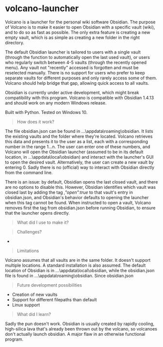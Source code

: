 # volcano-launcher
Volcano is a launcher for the personal wiki software Obsidian. The purpose of Volcano is to make it easier to open
Obsidian with a  specific vault (wiki), and to do so as fast as possible. The only extra feature is creating a new empty
vault, which is  as simple as creating a new folder in the right directory.


The default Obsidian launcher is tailored to users with a single vault (through the function to automatically open the
last used vault), or users who regularly switch between 4-5 vaults (through the recently opened menu). Any vault not
"recently" accessed is forgotten and must be reselected manually. There is no support for users who prefer to keep
separate vaults for different purposes and only rarely access some of them. Volcano should help bridge that gap, allowing
quick access to all vaults.

Obsidian is currently under active development, which might break compatibility with this program.
Volcano is compatible with Obsidian 1.4.13 and should work on any modern Windows release.

Built with Python.
Tested on Windows 10.

> How does it work?

The file obsidian.json can be found in ...\appdata\roaming\obsidian. It lists the existing vaults and the folder where
they're located. Volcano retrieves this data and presents it to the user as a list, each with a corresponding number
in the range 1...n. The user can enter one of these numbers, and Volcano will open the Obsidian launcher (assumed to be
in its default location, in ...\appdata\local\obsidian) and interact with the launcher's GUI to open the desired vault.
Alternatively, the user can create a new vault by entering 0. Sadly there is no (official) way to interact with Obsidian
directly from the command line.

There is an issue: by default, Obsidian opens the last closed vault, and there are no options to disable this. However,
Obsidian identifies which vault was closed last by adding the tag *,"open":true* to that vault's entry in obsidian.json,
and Obsidian's behavior defaults to opening the launcher when this tag cannot be found. When instructed to open a vault,
Volcano removes first the tag from obsidian.json before running Obsidian, to ensure that the launcher opens directly.

> What did I use to make it?

> Challenges?

- 

> Limitations

Volcano assumes that all vaults are in the same folder. It doesn't support multiple locations.
A standard installation is also assumed. The default location of Obsidian is in ...\appdata\local\obsidian, while the
obsidian.json file is found in ...\appdata\roaming\obsidian. Since obsidian.json 

> Future development possibilities

- Creation of new vaults
- Support for different filepaths than default
- Linux support

> What did I learn?

Sadly the pun doesn't work. Obsidian is usually created by rapidly cooling, high-silica lava that's already been thrown out by the volcano,
so volcanoes don't actually launch obsidian. A major flaw in an otherwise functional program.
